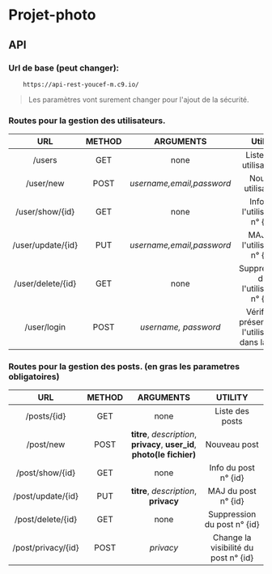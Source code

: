 # Projet-photo

## API

### Url de base (peut changer): 
        https://api-rest-youcef-m.c9.io/

   > Les paramètres vont surement changer pour l'ajout de la sécurité.
   
### Routes pour la gestion des utilisateurs.
 
|        URL        | METHOD |         ARGUMENTS         |                      Utilité                      |
|:-----------------:|:------:|:-------------------------:|:-------------------------------------------------:|
|       /users      |   GET  |            none           |               Liste des utilisateurs              |
|     /user/new     |  POST  | *username,email,password* |                 Nouvel utilisateur                |
|  /user/show/{id}  |   GET  |            none           |           Info de l'utilisateur n° {id}           |
| /user/update/{id} |   PUT  | *username,email,password* |            MAJ de l'utilisateur n° {id}           |
| /user/delete/{id} |   GET  |            none           |        Suppression de l'utilisateur n° {id}       |
|    /user/login    |  POST  |    *username, password*   | Vérifie la présence de l'utilisateur dans la BDD  |


### Routes pour la gestion des posts. (en gras les parametres obligatoires)
 
|         URL        | METHOD |                                 ARGUMENTS                                 |                UTILITY                |
|:------------------:|:------:|:-------------------------------------------------------------------------:|:-------------------------------------:|
|     /posts/{id}    |   GET  |                                    none                                   |            Liste des posts            |
|      /post/new     |  POST  | **titre**, *description*, **privacy**, **user_id**, **photo(le fichier)** |              Nouveau post             |
|   /post/show/{id}  |   GET  |                                    none                                   |          Info du post n° {id}         |
|  /post/update/{id} |   PUT  |                   **titre**, *description*, **privacy**                   |          MAJ du post n° {id}          |
|  /post/delete/{id} |   GET  |                                    none                                   |      Suppression du post n° {id}      |
| /post/privacy/{id} |  POST  |                                 *privacy*                                 | Change la visibilité du post n° {id}  |
